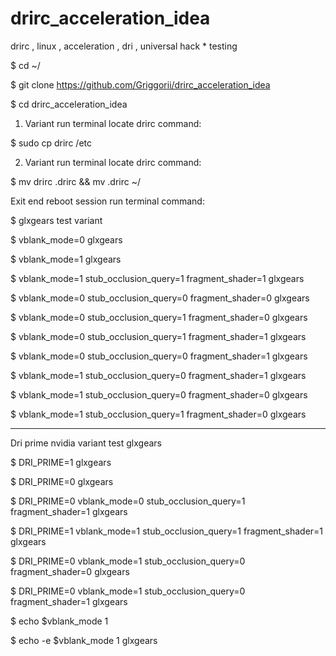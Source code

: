 # drirc_acceleration_idea
drirc , linux , acceleration , dri , universal hack * testing

$ cd ~/

$ git clone https://github.com/Griggorii/drirc_acceleration_idea

$ cd drirc_acceleration_idea

1) Variant run terminal locate drirc command:

$ sudo cp drirc /etc

2) Variant run terminal locate drirc command:

$ mv drirc .drirc && mv .drirc ~/

Exit end reboot session run terminal command:

$ glxgears test variant

$ vblank_mode=0 glxgears

$ vblank_mode=1 glxgears

$ vblank_mode=1 stub_occlusion_query=1 fragment_shader=1 glxgears

$ vblank_mode=0 stub_occlusion_query=0 fragment_shader=0 glxgears

$ vblank_mode=0 stub_occlusion_query=1 fragment_shader=0 glxgears

$ vblank_mode=0 stub_occlusion_query=1 fragment_shader=1 glxgears

$ vblank_mode=0 stub_occlusion_query=0 fragment_shader=1 glxgears

$ vblank_mode=1 stub_occlusion_query=0 fragment_shader=1 glxgears

$ vblank_mode=1 stub_occlusion_query=0 fragment_shader=0 glxgears

$ vblank_mode=1 stub_occlusion_query=1 fragment_shader=0 glxgears

____________________________________________________________________________________

Dri prime nvidia variant test glxgears

$ DRI_PRIME=1 glxgears

$ DRI_PRIME=0 glxgears

$ DRI_PRIME=0 vblank_mode=0 stub_occlusion_query=1 fragment_shader=1 glxgears

$ DRI_PRIME=1 vblank_mode=1 stub_occlusion_query=1 fragment_shader=1 glxgears

$ DRI_PRIME=0 vblank_mode=1 stub_occlusion_query=0 fragment_shader=0 glxgears

$ DRI_PRIME=0 vblank_mode=1 stub_occlusion_query=0 fragment_shader=1 glxgears


$ echo $vblank_mode 1

$ echo -e $vblank_mode 1 glxgears



